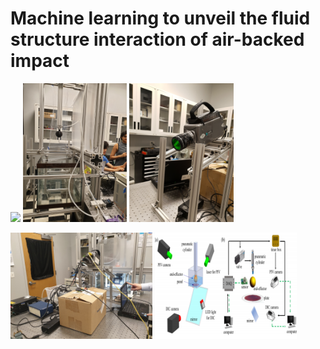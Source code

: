 # Machine learning to unveil the fluid structure interaction of air-backed impact


<p float="left">
  <img src="/Setting Photos/20191011_115200.jpg" width="33%" />
  <img src="/Setting Photos/20190808_185206.jpg" width="33%" /> 
  <img src="/Setting Photos/20191011_115450.jpg" width="33%" />
</p>

<p float="left">
  <img src="/Setting Photos/20191016_171720.jpg" width="45%" />
  <img src="Ref-Papers/Paper 3/intro2.png" width="45%"/> 
</p>

